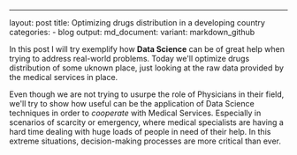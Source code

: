 ------------------------------------------------------------------------

layout: post title: Optimizing drugs distribution in a developing
country categories: - blog output: md\_document: variant:
markdown\_github

In this post I will try exemplify how **Data Science** can be of great
help when trying to address real-world problems. Today we'll optimize
drugs distribution of some uknown place, just looking at the raw data
provided by the medical services in place.

Even though we are not trying to usurpe the role of Physicians in their
field, we'll try to show how useful can be the application of Data
Science techniques in order to *cooperate* with Medical Services.
Especially in scenarios of scarcity or emergency, where medical
specialists are having a hard time dealing with huge loads of people in
need of their help. In this extreme situations, decision-making
processes are more critical than ever.
